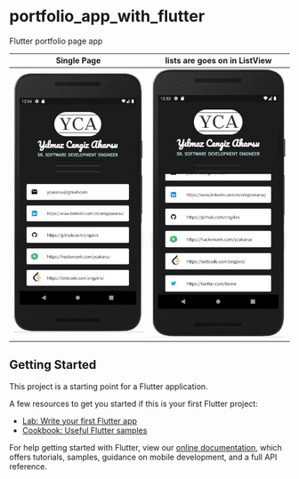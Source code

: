 # portfolio_app_with_flutter
Flutter portfolio page app


Single Page                |  lists are goes on in ListView 
:-------------------------:|:-------------------------:
![Alt text](https://github.com/cngzkrs/portfolio_app_with_flutter/blob/master/screen_1.JPG "Optional Title")  |  ![Alt text](https://github.com/cngzkrs/portfolio_app_with_flutter/blob/master/screen_2.JPG "Optional Title")


 
## Getting Started

This project is a starting point for a Flutter application.

A few resources to get you started if this is your first Flutter project:

- [Lab: Write your first Flutter app](https://flutter.dev/docs/get-started/codelab)
- [Cookbook: Useful Flutter samples](https://flutter.dev/docs/cookbook)

For help getting started with Flutter, view our
[online documentation](https://flutter.dev/docs), which offers tutorials,
samples, guidance on mobile development, and a full API reference.

